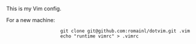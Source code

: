 This is my Vim config.

For a new machine:

                        git clone git@github.com:romainl/dotvim.git .vim      
                        echo "runtime vimrc" > .vimrc
